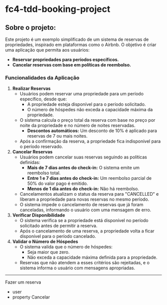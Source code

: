 # fc4-tdd-booking-project

## Sobre o projeto:

Este projeto é um exemplo simplificado de um sistema de reservas de propriedades, inspirado em plataformas como o Airbnb. O objetivo é criar uma aplicação que permita aos usuários:

- **Reservar propriedades para períodos específicos.**
- **Cancelar reservas com base em políticas de reembolso.**

### Funcionalidades da Aplicação

1. **Realizar Reservas**
   - Usuários podem reservar uma propriedade para um período específico, desde que:
     - A propriedade esteja disponível para o período solicitado.
     - O número de hóspedes não exceda a capacidade máxima da propriedade.
   - O sistema calcula o preço total da reserva com base no preço por noite da propriedade e no número de noites reservadas.
     - **Descontos automáticos:** Um desconto de 10% é aplicado para reservas de 7 ou mais noites.
   - Após a confirmação da reserva, a propriedade fica indisponível para o período reservado.
2. **Cancelar Reservas**
   - Usuários podem cancelar suas reservas seguindo as políticas definidas:
     - **Mais de 7 dias antes do check-in:** O sistema emite um reembolso total.
     - **Entre 1 e 7 dias antes do check-in:** Um reembolso parcial de 50% do valor pago é emitido.
     - **Menos de 1 dia antes do check-in:** Não há reembolso.
   - Cancelamentos atualizam o status da reserva para "CANCELLED" e liberam a propriedade para novas reservas no mesmo período.
   - O sistema impede o cancelamento de reservas que já foram canceladas, informando o usuário com uma mensagem de erro.
3. **Verificar Disponibilidade**
   - O sistema verifica se a propriedade está disponível no período solicitado antes de permitir a reserva.
   - Após o cancelamento de uma reserva, a propriedade volta a ficar disponível para o período cancelado.
4. **Validar o Número de Hóspedes**
   - O sistema valida que o número de hóspedes:
     - Seja maior que zero.
     - Não exceda a capacidade máxima definida para a propriedade.
   - Reservas que não atendem a esses critérios são rejeitadas, e o sistema informa o usuário com mensagens apropriadas.

---

Fazer um reserva

- user
- property
  Cancelar
